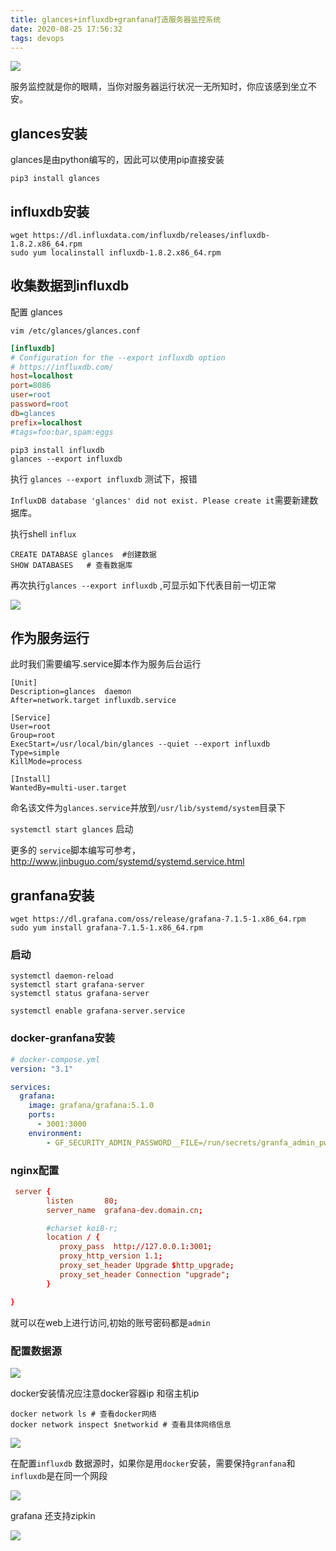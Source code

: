 ```yaml
---
title: glances+influxdb+granfana打造服务器监控系统
date: 2020-08-25 17:56:32
tags: devops
---
```


![](https://vison-blog.oss-cn-beijing.aliyuncs.com/20210430141234.png)

服务监控就是你的眼睛，当你对服务器运行状况一无所知时，你应该感到坐立不安。

<!--more-->

## glances安装

glances是由python编写的，因此可以使用pip直接安装

```
pip3 install glances
```

## influxdb安装

```
wget https://dl.influxdata.com/influxdb/releases/influxdb-1.8.2.x86_64.rpm
sudo yum localinstall influxdb-1.8.2.x86_64.rpm
```

## 收集数据到influxdb

配置 glances

`vim /etc/glances/glances.conf`

```ini
[influxdb]
# Configuration for the --export influxdb option
# https://influxdb.com/
host=localhost
port=8086
user=root
password=root
db=glances
prefix=localhost
#tags=foo:bar,spam:eggs
```

```
pip3 install influxdb
glances --export influxdb
```
执行 `glances --export influxdb` 测试下，报错

`InfluxDB database 'glances' did not exist. Please create it`需要新建数据库。

执行shell `influx`

```
CREATE DATABASE glances  #创建数据
SHOW DATABASES   # 查看数据库
```
再次执行`glances --export influxdb` ,可显示如下代表目前一切正常

![](https://vison-blog.oss-cn-beijing.aliyuncs.com/20210430141339.png)

## 作为服务运行

此时我们需要编写.service脚本作为服务后台运行

```service
[Unit]
Description=glances  daemon
After=network.target influxdb.service

[Service]
User=root
Group=root
ExecStart=/usr/local/bin/glances --quiet --export influxdb
Type=simple
KillMode=process

[Install]
WantedBy=multi-user.target
```

命名该文件为`glances.service`并放到`/usr/lib/systemd/system`目录下

`systemctl start glances` 启动

更多的 `service`脚本编写可参考，http://www.jinbuguo.com/systemd/systemd.service.html

## granfana安装

```
wget https://dl.grafana.com/oss/release/grafana-7.1.5-1.x86_64.rpm
sudo yum install grafana-7.1.5-1.x86_64.rpm
```
### 启动

```shell
systemctl daemon-reload
systemctl start grafana-server
systemctl status grafana-server

systemctl enable grafana-server.service
```

### docker-granfana安装

```yml
# docker-compose.yml
version: "3.1"

services:
  grafana:
    image: grafana/grafana:5.1.0
    ports:
      - 3001:3000
    environment:
        - GF_SECURITY_ADMIN_PASSWORD__FILE=/run/secrets/granfa_admin_pwd # 5.2.0之后才可用
```

###  nginx配置

```conf
 server {
        listen       80;
        server_name  grafana-dev.domain.cn;

        #charset koi8-r;
        location / {
           proxy_pass  http://127.0.0.1:3001;
           proxy_http_version 1.1;
           proxy_set_header Upgrade $http_upgrade;
           proxy_set_header Connection "upgrade";
        }

}
```
就可以在web上进行访问,初始的账号密码都是`admin`


### 配置数据源

![](https://vison-blog.oss-cn-beijing.aliyuncs.com/20210430141408.png)

docker安装情况应注意docker容器ip 和宿主机ip

```shell
docker network ls # 查看docker网络
docker network inspect $networkid # 查看具体网络信息
```

![](https://vison-blog.oss-cn-beijing.aliyuncs.com/20210811145603.png)

在配置`influxdb` 数据源时，如果你是用`docker`安装，需要保持`granfana`和`influxdb`是在同一个网段

![](https://vison-blog.oss-cn-beijing.aliyuncs.com/20210811145551.png)

grafana 还支持zipkin

![](https://vison-blog.oss-cn-beijing.aliyuncs.com/20210430141436.png)



